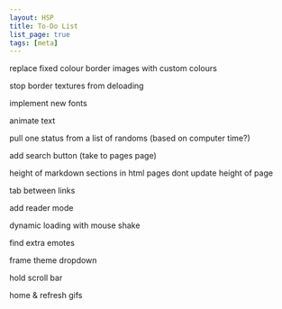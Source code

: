 ```yaml
---
layout: HSP
title: To-Do List
list_page: true
tags: [meta]
---
```


replace fixed colour border images with custom colours

stop border textures from deloading

implement new fonts

animate text

pull one status from a list of randoms (based on computer time?)

add search button (take to pages page)

height of markdown sections in html pages dont update height of page

tab between links

add reader mode

dynamic loading with mouse shake

find extra emotes

frame theme dropdown

hold scroll bar

home & refresh gifs
